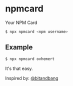 # npmcard

Your NPM Card

``` sh
$ npx npmcard <npm username>
```

## Example

``` sh
$ npx npmcard ovhemert
```

It's that easy.

Inspired by: [@bitandbang](https://www.npmjs.com/package/bitandbang)